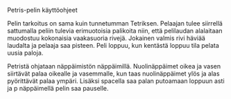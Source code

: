 Petris-pelin käyttöohjeet

Pelin tarkoitus on sama kuin tunnetumman Tetriksen. Pelaajan tulee siirrellä sattumalla peliin tulevia
erimuotoisia palikoita niin, että pelilaudan alalaitaan muodostuu kokonaisia vaakasuoria rivejä. Jokainen valmis rivi häviää laudalta ja pelaaja saa pisteen. Peli loppuu, kun kentästä loppuu tila pelata uusia paloja.

Petristä ohjataan näppäimistön näppäimillä. Nuolinäppäimet oikea ja vasen siirtävät palaa oikealle ja vasemmalle, kun taas nuolinäppäimet ylös ja alas pyörittävät palaa ympäri. Lisäksi spacella saa palan putoamaan loppuun asti ja p näppäimellä pelin saa pauselle.